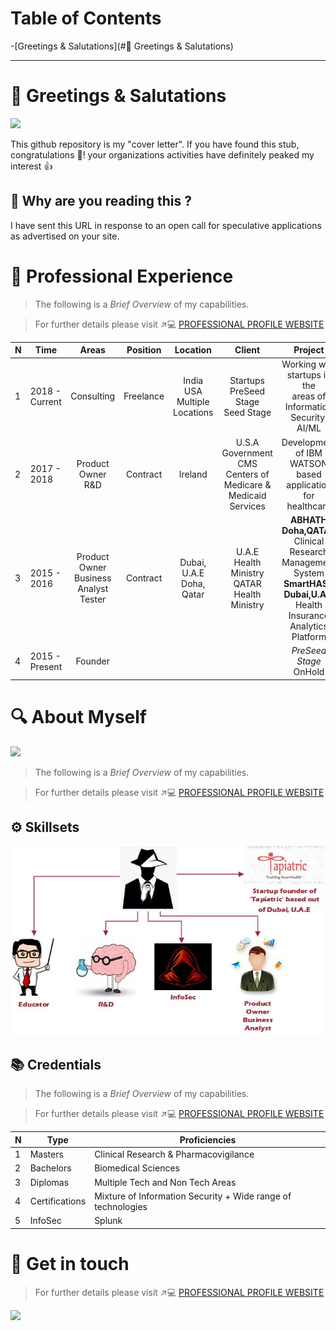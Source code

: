 # Table of Contents

-[Greetings & Salutations](#👋 Greetings & Salutations)

---

# 👋 Greetings & Salutations 

![](https://media.giphy.com/media/QYkX9IMHthYn0Y3pcG/giphy.gif)

This github repository is my "cover letter". If you have found this stub, congratulations 🥳!  your organizations activities have definitely peaked my interest 👍

## 👀 Why are you reading this ?

I have sent this URL in response to an open call for speculative applications as advertised on your site. 

# 💼 Professional Experience 

> The following is a _Brief Overview_ of my capabilities.
 
> For further details please visit ↗️💻 [PROFESSIONAL PROFILE WEBSITE](http://www.sarfraz.xyz)

N | Time | Areas | Position | Location | Client | Project 
--- | --- | :---: | :---: | :---: | :---: | :---:
1 | 2018 - Current | Consulting | Freelance | India <br> USA <br> Multiple Locations | Startups <br> PreSeed Stage <br> Seed Stage |Working with startups in the <br> areas of <br> Information Security, AI/ML
2 | 2017 - 2018 | Product Owner <br> R&D | Contract | Ireland | U.S.A Government <br> CMS <br> Centers of Medicare & <br> Medicaid Services |Development of IBM WATSON based application for healthcare 
3 | 2015 - 2016 | Product Owner <br> Business Analyst <br> Tester | Contract |  Dubai, U.A.E <br> Doha, Qatar |U.A.E Health Ministry <br> QATAR Health Ministry  | **ABHATH Doha,QATAR** <br> Clinical Research <br> Management System <br> **SmartHASD Dubai,U.A.E** <br> Health Insurance <br> Analytics Platform| 
4 | 2015 - Present | Founder | | | | _PreSeed Stage_ <br> OnHold


# 🔍 About Myself

![](https://media.giphy.com/media/NQSZ1MVGLKuGibvJzv/giphy.gif)


> The following is a _Brief Overview_ of my capabilities.
 
> For further details please visit ↗️💻 [PROFESSIONAL PROFILE WEBSITE](http://www.sarfraz.xyz)


## ⚙️ Skillsets 

![](https://github.com/zarfraz/Engagementz/blob/main/skz.jpg)


## 📚 Credentials

> The following is a _Brief Overview_ of my capabilities.
 
> For further details please visit ↗️💻 [PROFESSIONAL PROFILE WEBSITE](http://www.sarfraz.xyz)

N | Type | Proficiencies
--- | --- | --- 
1 | Masters | Clinical Research & Pharmacovigilance
2 | Bachelors | Biomedical Sciences 
3 | Diplomas | Multiple Tech and Non Tech Areas
4 | Certifications | Mixture of Information Security + Wide range of technologies
5 | InfoSec | Splunk 

# 🤝 Get in touch 

> For further details please visit ↗️💻 [PROFESSIONAL PROFILE WEBSITE](http://www.sarfraz.xyz)

![](https://media.giphy.com/media/VgeGEVTdwzZao/giphy.gif)





